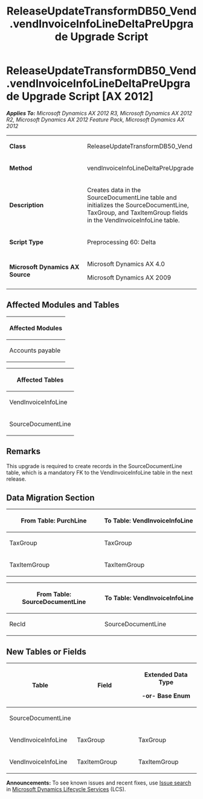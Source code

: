 ﻿---
title: ReleaseUpdateTransformDB50_Vend.vendInvoiceInfoLineDeltaPreUpgrade Upgrade Script
TOCTitle: ReleaseUpdateTransformDB50_Vend.vendInvoiceInfoLineDeltaPreUpgrade Upgrade Script
ms:assetid: 20c02f27-4ece-39d7-e4a5-5412cab28287
ms:mtpsurl: https://msdn.microsoft.com/en-us/library/JJ684901(v=AX.60)
ms:contentKeyID: 49707103
ms.date: 05/18/2015
mtps_version: v=AX.60
---

# ReleaseUpdateTransformDB50\_Vend.vendInvoiceInfoLineDeltaPreUpgrade Upgrade Script [AX 2012]


_**Applies To:** Microsoft Dynamics AX 2012 R3, Microsoft Dynamics AX 2012 R2, Microsoft Dynamics AX 2012 Feature Pack, Microsoft Dynamics AX 2012_

<table>
<colgroup>
<col style="width: 50%" />
<col style="width: 50%" />
</colgroup>
<tbody>
<tr class="odd">
<td><p><strong>Class</strong></p></td>
<td><p>ReleaseUpdateTransformDB50_Vend</p></td>
</tr>
<tr class="even">
<td><p><strong>Method</strong></p></td>
<td><p>vendInvoiceInfoLineDeltaPreUpgrade</p></td>
</tr>
<tr class="odd">
<td><p><strong>Description</strong></p></td>
<td><p>Creates data in the SourceDocumentLine table and initializes the SourceDocumentLine, TaxGroup, and TaxItemGroup fields in the VendInvoiceInfoLine table.</p></td>
</tr>
<tr class="even">
<td><p><strong>Script Type</strong></p></td>
<td><p>Preprocessing 60: Delta</p></td>
</tr>
<tr class="odd">
<td><p><strong>Microsoft Dynamics AX Source</strong></p></td>
<td><p>Microsoft Dynamics AX 4.0</p>
<p>Microsoft Dynamics AX 2009</p></td>
</tr>
</tbody>
</table>


## Affected Modules and Tables

<table>
<colgroup>
<col style="width: 100%" />
</colgroup>
<thead>
<tr class="header">
<th><p>Affected Modules</p></th>
</tr>
</thead>
<tbody>
<tr class="odd">
<td><p>Accounts payable</p></td>
</tr>
</tbody>
</table>


<table>
<colgroup>
<col style="width: 100%" />
</colgroup>
<thead>
<tr class="header">
<th><p>Affected Tables</p></th>
</tr>
</thead>
<tbody>
<tr class="odd">
<td><p>VendInvoiceInfoLine</p></td>
</tr>
<tr class="even">
<td><p>SourceDocumentLine</p></td>
</tr>
</tbody>
</table>


## Remarks

This upgrade is required to create records in the SourceDocumentLine table, which is a mandatory FK to the VendInvoiceInfoLine table in the next release.

## Data Migration Section

<table>
<colgroup>
<col style="width: 50%" />
<col style="width: 50%" />
</colgroup>
<thead>
<tr class="header">
<th><p>From Table: PurchLine</p></th>
<th><p>To Table: VendInvoiceInfoLine</p></th>
</tr>
</thead>
<tbody>
<tr class="odd">
<td><p>TaxGroup</p></td>
<td><p>TaxGroup</p></td>
</tr>
<tr class="even">
<td><p>TaxItemGroup</p></td>
<td><p>TaxItemGroup</p></td>
</tr>
</tbody>
</table>


<table>
<colgroup>
<col style="width: 50%" />
<col style="width: 50%" />
</colgroup>
<thead>
<tr class="header">
<th><p>From Table: SourceDocumentLine</p></th>
<th><p>To Table: VendInvoiceInfoLine</p></th>
</tr>
</thead>
<tbody>
<tr class="odd">
<td><p>RecId</p></td>
<td><p>SourceDocumentLine</p></td>
</tr>
</tbody>
</table>


## New Tables or Fields

<table>
<colgroup>
<col style="width: 33%" />
<col style="width: 33%" />
<col style="width: 33%" />
</colgroup>
<thead>
<tr class="header">
<th><p>Table</p></th>
<th><p>Field</p></th>
<th><p>Extended Data Type</p>
<p>-or- Base Enum</p></th>
</tr>
</thead>
<tbody>
<tr class="odd">
<td><p>SourceDocumentLine</p></td>
<td><p></p></td>
<td><p></p></td>
</tr>
<tr class="even">
<td><p>VendInvoiceInfoLine</p></td>
<td><p>TaxGroup</p></td>
<td><p>TaxGroup</p></td>
</tr>
<tr class="odd">
<td><p>VendInvoiceInfoLine</p></td>
<td><p>TaxItemGroup</p></td>
<td><p>TaxItemGroup</p></td>
</tr>
</tbody>
</table>

  
**Announcements:** To see known issues and recent fixes, use [Issue search](http://go.microsoft.com/fwlink/?linkid=389258) in [Microsoft Dynamics Lifecycle Services](http://go.microsoft.com/fwlink/?linkid=306505) (LCS).


